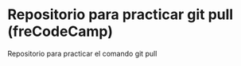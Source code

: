 #  Repositorio para practicar git pull (freCodeCamp)
Repositorio para practicar el comando git pull
